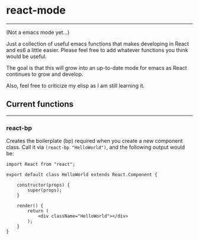 # react-mode
---

(Not a emacs mode yet...)

Just a collection of useful emacs functions that makes developing in React and es6 a little easier. Please feel free to add whatever functions you think would be useful.

The goal is that this will grow into an up-to-date mode for emacs as React continues to grow and develop.

Also, feel free to criticize my elisp as I am still learning it.

## Current functions
---

### react-bp

Creates the boilerplate (bp) required when you create a new component class.  Call it via `(react-bp "HelloWorld")`, and the following output would be:

```
import React from "react";

export default class HelloWorld extends React.Component {

	constructor(props) {
		super(props);
	}

	render() {
		return (
			<div className="HelloWorld"></div>
		);
	}
}
```
